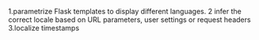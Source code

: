 1.parametrize Flask templates to display different languages.
2 infer the correct locale based on URL parameters, user settings or request headers
3.localize timestamps
